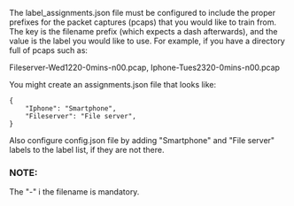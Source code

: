 The label_assignments.json file must be configured to include the proper prefixes for the packet captures (pcaps) that you would like to train from. The key is the filename prefix (which expects a dash afterwards), and the value is the label you would like to use. For example, if you have a directory full of pcaps such as:

Fileserver-Wed1220-0mins-n00.pcap, Iphone-Tues2320-0mins-n00.pcap

You might create an assignments.json file that looks like:
```
{
    "Iphone": "Smartphone",
    "Fileserver": "File server",
}
```
Also configure config.json file by adding "Smartphone" and "File server" labels to the label list, if they are not there.


### NOTE: 
The "-" i the filename is mandatory.
